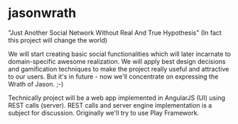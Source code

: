 jasonwrath
==========

"Just Another Social Network Without Real And True Hypothesis" (In fact this project will change the world)

We will start creating basic social functionalities which will later incarnate to domain-specific awesome realization. We will apply best design decisions and gamification techniques to make the project really useful and attractive to our users. But it's in future - now we'll concentrate on expressing the Wrath of Jason. ;-)

Technically project will be a web app implemented in AngularJS (UI) using REST calls (server). REST calls and server engine implementation is a subject for discussion. Originally we'll try to use Play Framework. 
